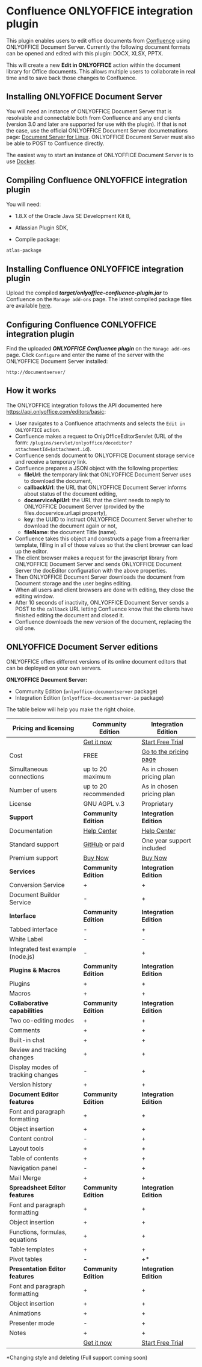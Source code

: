 # Confluence ONLYOFFICE integration plugin

This plugin enables users to edit office documents from [Confluence](https://www.atlassian.com/software/confluence/) using ONLYOFFICE Document Server. Currently the following document formats can be opened and edited with this plugin: DOCX, XLSX, PPTX.

This will create a new **Edit in ONLYOFFICE** action within the document library for Office documents. This allows multiple users to collaborate in real time and to save back those changes to Confluence.


## Installing ONLYOFFICE Document Server

You will need an instance of ONLYOFFICE Document Server that is resolvable and connectable both from Confluence and any end clients (version 3.0 and later are supported for use with the plugin). If that is not the case, use the official ONLYOFFICE Document Server documetnations page: [Document Server for Linux](http://helpcenter.onlyoffice.com/server/linux/document/linux-installation.aspx). ONLYOFFICE Document Server must also be able to POST to Confluence directly.

The easiest way to start an instance of ONLYOFFICE Document Server is to use [Docker](https://github.com/onlyoffice/Docker-DocumentServer).


## Compiling Confluence ONLYOFFICE integration plugin

You will need:

* 1.8.X of the Oracle Java SE Development Kit 8,

* Atlassian Plugin SDK,

* Compile package:
```bash
atlas-package
```


## Installing Confluence ONLYOFFICE integration plugin

Upload the compiled ***target/onlyoffice-confluence-plugin.jar*** to Confluence on the `Manage add-ons` page.
The latest compiled package files are available [here](https://github.com/onlyoffice/onlyoffice-confluence/releases).


## Configuring Confluence CONLYOFFICE integration plugin

Find the uploaded ***ONLYOFFICE Confluence plugin*** on the `Manage add-ons` page. Click `Configure` and enter the name of the server with the ONLYOFFICE Document Server installed:
```
http://documentserver/
```


## How it works

The ONLYOFFICE integration follows the API documented here https://api.onlyoffice.com/editors/basic:

* User navigates to a Confluence attachments and selects the `Edit in ONLYOFFICE` action.
* Confluence makes a request to OnlyOfficeEditorServlet (URL of the form: `/plugins/servlet/onlyoffice/doceditor?attachmentId=$attachment.id`).
* Confluence sends document to ONLYOFFICE Document storage service and receive a temporary link.
* Confluence prepares a JSON object with the following properties:
  * **fileUrl**: the temporary link that ONLYOFFICE Document Server uses to download the document,
  * **callbackUrl**: the URL that ONLYOFFICE Document Server informs about status of the document editing,
  * **docserviceApiUrl**: the URL that the client needs to reply to ONLYOFFICE Document Server (provided by the files.docservice.url.api property),
  * **key**: the UUID to instruct ONLYOFFICE Document Server whether to download the document again or not,
  * **fileName**: the document Title (name).
* Confluence takes this object and constructs a page from a freemarker template, filling in all of those values so that the client browser can load up the editor.
* The client browser makes a request for the javascript library from ONLYOFFICE Document Server and sends ONLYOFFICE Document Server the docEditor configuration with the above properties.
* Then ONLYOFFICE Document Server downloads the document from Document storage and the user begins editing.
* When all users and client browsers are done with editing, they close the editing window.
* After 10 seconds of inactivity, ONLYOFFICE Document Server sends a POST to the `callback` URL letting Confluence know that the clients have finished editing the document and closed it.
* Confluence downloads the new version of the document, replacing the old one.

## ONLYOFFICE Document Server editions 

ONLYOFFICE offers different versions of its online document editors that can be deployed on your own servers.

**ONLYOFFICE Document Server:**

* Community Edition (`onlyoffice-documentserver` package)
* Integration Edition (`onlyoffice-documentserver-ie` package)

The table below will help you make the right choice.

| Pricing and licensing | Community Edition | Integration Edition |
| ------------- | ------------- | ------------- |
| | [Get it now](https://www.onlyoffice.com/download.aspx?utm_source=github&utm_medium=cpc&utm_campaign=GitHubConfluence)  | [Start Free Trial](https://www.onlyoffice.com/connectors-request.aspx?utm_source=github&utm_medium=cpc&utm_campaign=GitHubConfluence)  |
| Cost  | FREE  | [Go to the pricing page](https://www.onlyoffice.com/integration-edition-prices.aspx?utm_source=github&utm_medium=cpc&utm_campaign=GitHubConfluence)  |
| Simultaneous connections | up to 20 maximum  | As in chosen pricing plan |
| Number of users | up to 20 recommended | As in chosen pricing plan |
| License | GNU AGPL v.3 | Proprietary |
| **Support** | **Community Edition** | **Integration Edition** | 
| Documentation | [Help Center](https://helpcenter.onlyoffice.com/server/docker/opensource/index.aspx) | [Help Center](https://helpcenter.onlyoffice.com/server/integration-edition/index.aspx) |
| Standard support | [GitHub](https://github.com/ONLYOFFICE/DocumentServer/issues) or paid | One year support included |
| Premium support | [Buy Now](https://www.onlyoffice.com/support.aspx?utm_source=github&utm_medium=cpc&utm_campaign=GitHubConfluence) | [Buy Now](https://www.onlyoffice.com/support.aspx?utm_source=github&utm_medium=cpc&utm_campaign=GitHubConfluence) |
| **Services** | **Community Edition** | **Integration Edition** | 
| Conversion Service                | + | + | 
| Document Builder Service          | - | + | 
| **Interface** | **Community Edition** | **Integration Edition** |
| Tabbed interface                       | - | + |
| White Label                            | - | - |
| Integrated test example (node.js)     | - | + |
| **Plugins & Macros** | **Community Edition** | **Integration Edition** |
| Plugins                           | + | + |
| Macros                            | + | + |
| **Collaborative capabilities** | **Community Edition** | **Integration Edition** |
| Two co-editing modes              | + | + |
| Comments                          | + | + |
| Built-in chat                     | + | + |
| Review and tracking changes       | + | + |
| Display modes of tracking changes | - | + |
| Version history                   | + | + |
| **Document Editor features** | **Community Edition** | **Integration Edition** |
| Font and paragraph formatting   | + | + |
| Object insertion                | + | + |
| Content control                 | - | + |
| Layout tools                    | + | + |
| Table of contents               | + | + |
| Navigation panel                | - | + |
| Mail Merge                      | + | + |
| **Spreadsheet Editor features** | **Community Edition** | **Integration Edition** |
| Font and paragraph formatting   | + | + |
| Object insertion                | + | + |
| Functions, formulas, equations  | + | + |
| Table templates                 | + | + |
| Pivot tables                    | - | +* |
| **Presentation Editor features** | **Community Edition** | **Integration Edition** |
| Font and paragraph formatting   | + | + |
| Object insertion                | + | + |
| Animations                      | + | + |
| Presenter mode                  | - | + |
| Notes                           | + | + |
| | [Get it now](https://www.onlyoffice.com/download.aspx?utm_source=github&utm_medium=cpc&utm_campaign=GitHubConfluence)  | [Start Free Trial](https://www.onlyoffice.com/connectors-request.aspx?utm_source=github&utm_medium=cpc&utm_campaign=GitHubConfluence)  |

*Changing style and deleting (Full support coming soon)
